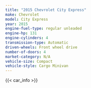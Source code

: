 ```yaml
---
title: "2015 Chevrolet City Express"
make: Chevrolet
model: City Express
year: 2015
engine-fuel-type: regular unleaded
engine-hp: 131
engine-cylinders: 4
transmission-type: Automatic
driven-wheels: Front wheel drive
number-of-doors: 4
market-category: N/A
vehicle-size: Compact
vehicle-style: Cargo Minivan
---
```


{{< car_info >}}
